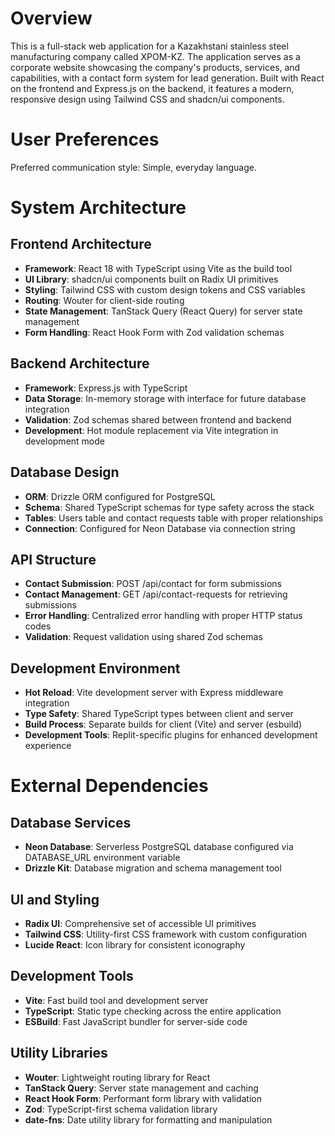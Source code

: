 # Overview

This is a full-stack web application for a Kazakhstani stainless steel manufacturing company called ХРОМ-KZ. The application serves as a corporate website showcasing the company's products, services, and capabilities, with a contact form system for lead generation. Built with React on the frontend and Express.js on the backend, it features a modern, responsive design using Tailwind CSS and shadcn/ui components.

# User Preferences

Preferred communication style: Simple, everyday language.

# System Architecture

## Frontend Architecture
- **Framework**: React 18 with TypeScript using Vite as the build tool
- **UI Library**: shadcn/ui components built on Radix UI primitives
- **Styling**: Tailwind CSS with custom design tokens and CSS variables
- **Routing**: Wouter for client-side routing
- **State Management**: TanStack Query (React Query) for server state management
- **Form Handling**: React Hook Form with Zod validation schemas

## Backend Architecture
- **Framework**: Express.js with TypeScript
- **Data Storage**: In-memory storage with interface for future database integration
- **Validation**: Zod schemas shared between frontend and backend
- **Development**: Hot module replacement via Vite integration in development mode

## Database Design
- **ORM**: Drizzle ORM configured for PostgreSQL
- **Schema**: Shared TypeScript schemas for type safety across the stack
- **Tables**: Users table and contact requests table with proper relationships
- **Connection**: Configured for Neon Database via connection string

## API Structure
- **Contact Submission**: POST /api/contact for form submissions
- **Contact Management**: GET /api/contact-requests for retrieving submissions
- **Error Handling**: Centralized error handling with proper HTTP status codes
- **Validation**: Request validation using shared Zod schemas

## Development Environment
- **Hot Reload**: Vite development server with Express middleware integration
- **Type Safety**: Shared TypeScript types between client and server
- **Build Process**: Separate builds for client (Vite) and server (esbuild)
- **Development Tools**: Replit-specific plugins for enhanced development experience

# External Dependencies

## Database Services
- **Neon Database**: Serverless PostgreSQL database configured via DATABASE_URL environment variable
- **Drizzle Kit**: Database migration and schema management tool

## UI and Styling
- **Radix UI**: Comprehensive set of accessible UI primitives
- **Tailwind CSS**: Utility-first CSS framework with custom configuration
- **Lucide React**: Icon library for consistent iconography

## Development Tools
- **Vite**: Fast build tool and development server
- **TypeScript**: Static type checking across the entire application
- **ESBuild**: Fast JavaScript bundler for server-side code

## Utility Libraries
- **Wouter**: Lightweight routing library for React
- **TanStack Query**: Server state management and caching
- **React Hook Form**: Performant form library with validation
- **Zod**: TypeScript-first schema validation library
- **date-fns**: Date utility library for formatting and manipulation